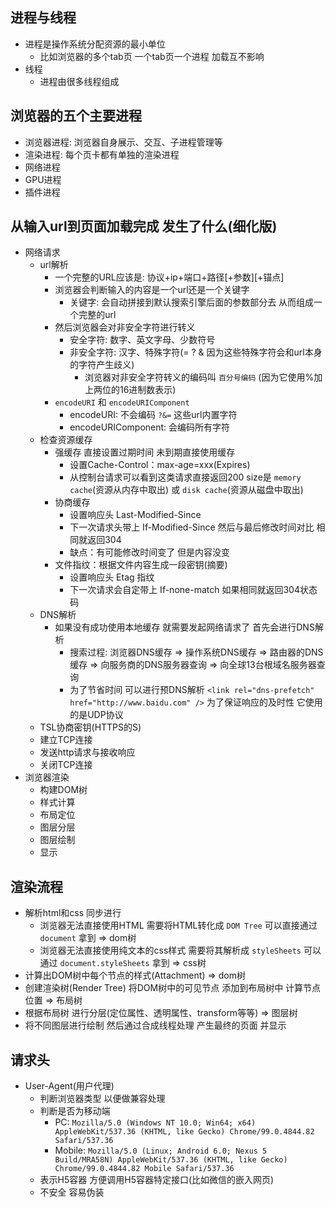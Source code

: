 ## 进程与线程
- 进程是操作系统分配资源的最小单位
  - 比如浏览器的多个tab页 一个tab页一个进程 加载互不影响
- 线程
  - 进程由很多线程组成

## 浏览器的五个主要进程
- 浏览器进程: 浏览器自身展示、交互、子进程管理等
- 渲染进程: 每个页卡都有单独的渲染进程
- 网络进程
- GPU进程
- 插件进程

## 从输入url到页面加载完成 发生了什么(细化版)
  - 网络请求
    - url解析
      - 一个完整的URL应该是: 协议+ip+端口+路径[+参数][+锚点]
      - 浏览器会判断输入的内容是一个url还是一个关键字
        - 关键字: 会自动拼接到默认搜索引擎后面的参数部分去 从而组成一个完整的url
      - 然后浏览器会对非安全字符进行转义
        - 安全字符: 数字、英文字母、少数符号
        - 非安全字符: 汉字、特殊字符(= ? & 因为这些特殊字符会和url本身的字符产生歧义)
          - 浏览器对非安全字符转义的编码叫 `百分号编码` (因为它使用%加上两位的16进制数表示)
      - `encodeURI` 和 `encodeURIComponent`
        - encodeURI:  不会编码 `?&=` 这些url内置字符 
        - encodeURIComponent: 会编码所有字符
    - 检查资源缓存
        - 强缓存 直接设置过期时间 未到期直接使用缓存
          - 设置Cache-Control：max-age=xxx(Expires)
          - 从控制台请求可以看到这类请求直接返回200 size是 `memory cache`(资源从内存中取出) 或 `disk cache`(资源从磁盘中取出)
        - 协商缓存
          - 设置响应头 Last-Modified-Since
          - 下一次请求头带上 If-Modified-Since 然后与最后修改时间对比 相同就返回304
          - 缺点：有可能修改时间变了 但是内容没变
        - 文件指纹：根据文件内容生成一段密钥(摘要)
          - 设置响应头 Etag 指纹
          - 下一次请求会自定带上 If-none-match 如果相同就返回304状态码
    - DNS解析
      - 如果没有成功使用本地缓存 就需要发起网络请求了 首先会进行DNS解析
        - 搜索过程: 浏览器DNS缓存 => 操作系统DNS缓存 => 路由器的DNS缓存 => 向服务商的DNS服务器查询 => 向全球13台根域名服务器查询
        - 为了节省时间 可以进行预DNS解析 `<link rel="dns-prefetch" href="http://www.baidu.com" />` 为了保证响应的及时性 它使用的是UDP协议
    - TSL协商密钥(HTTPS的S)
    - 建立TCP连接
    - 发送http请求与接收响应
    - 关闭TCP连接
  - 浏览器渲染
    - 构建DOM树
    - 样式计算
    - 布局定位
    - 图层分层
    - 图层绘制
    - 显示

## 渲染流程
- 解析html和css 同步进行
  - 浏览器无法直接使用HTML 需要将HTML转化成 `DOM Tree` 可以直接通过 `document` 拿到 => dom树
  - 浏览器无法直接使用纯文本的css样式 需要将其解析成 `styleSheets` 可以通过 `document.styleSheets` 拿到 => css树
- 计算出DOM树中每个节点的样式(Attachment) => dom树
- 创建渲染树(Render Tree) 将DOM树中的可见节点 添加到布局树中 计算节点位置 => 布局树
- 根据布局树 进行分层(定位属性、透明属性、transform等等) => 图层树
- 将不同图层进行绘制 然后通过合成线程处理 产生最终的页面 并显示

## 请求头
- User-Agent(用户代理)
  - 判断浏览器类型 以便做兼容处理
  - 判断是否为移动端
    - PC:     `Mozilla/5.0 (Windows NT 10.0; Win64; x64) AppleWebKit/537.36 (KHTML, like Gecko) Chrome/99.0.4844.82 Safari/537.36`
    - Mobile: `Mozilla/5.0 (Linux; Android 6.0; Nexus 5 Build/MRA58N) AppleWebKit/537.36 (KHTML, like Gecko) Chrome/99.0.4844.82 Mobile Safari/537.36`
  - 表示H5容器 方便调用H5容器特定接口(比如微信的嵌入网页)
  - 不安全 容易伪装